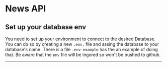 # News API

## Set up your database env

You need to set up your environment to connect to the
desired Database.
You can do so by creating a new `.env.` file and assing the database to your database's name.
There is a file `.env-example` has the an example of doing that.
Be aware that the `env` file will be ingored so won't be pushed to github.

---
